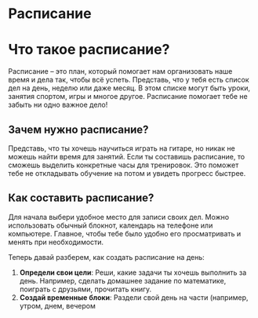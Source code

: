 # Расписание

# Что такое расписание?

Расписание – это план, который помогает нам организовать наше время и дела так, чтобы всё успеть. Представь, что у тебя есть список дел на день, неделю или даже месяц. В этом списке могут быть уроки, занятия спортом, игры и многое другое. Расписание помогает тебе не забыть ни одно важное дело!

## Зачем нужно расписание?

Представь, что ты хочешь научиться играть на гитаре, но никак не можешь найти время для занятий. Если ты составишь расписание, то сможешь выделить конкретные часы для тренировок. Это поможет тебе не откладывать обучение на потом и увидеть прогресс быстрее.

## Как составить расписание?

Для начала выбери удобное место для записи своих дел. Можно использовать обычный блокнот, календарь на телефоне или компьютере. Главное, чтобы тебе было удобно его просматривать и менять при необходимости.

Теперь давай разберем, как создать расписание на день:

1. **Определи свои цели**: Реши, какие задачи ты хочешь выполнить за день. Например, сделать домашнее задание по математике, поиграть с друзьями, прочитать книгу.
2. **Создай временные блоки**: Раздели свой день на части (например, утром, днем, вечером